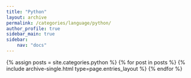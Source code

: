 ```yaml
---
title: "Python"
layout: archive
permalink: /categories/language/python/
author_profile: true
sidebar_main: true
sidebar:
    nav: "docs"
---
```


{% assign posts = site.categories.python %}
{% for post in posts %} {% include archive-single.html type=page.entries_layout %} {% endfor %}